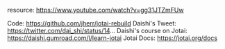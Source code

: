 resource: https://www.youtube.com/watch?v=gg31JTZmFUw

Code: https://github.com/jherr/jotai-rebuild
Daishi's Tweet: https://twitter.com/dai_shi/status/14...
Daishi's course on Jotai: https://daishi.gumroad.com/l/learn-jotai
Jotai Docs: https://jotai.org/docs